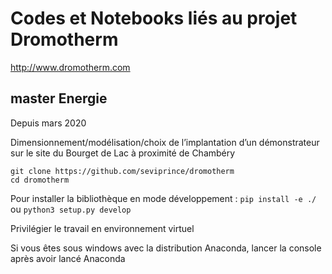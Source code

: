 # Codes et Notebooks liés au projet Dromotherm

http://www.dromotherm.com

## master Energie

Depuis mars 2020

Dimensionnement/modélisation/choix de l’implantation d’un démonstrateur sur le site du Bourget de Lac à proximité de Chambéry

```
git clone https://github.com/seviprince/dromotherm
cd dromotherm
```


Pour installer la bibliothèque en mode développement : `pip install -e ./` ou `python3 setup.py develop`

Privilégier le travail en environnement virtuel

Si vous êtes sous windows avec la distribution Anaconda, lancer la console après avoir lancé Anaconda
